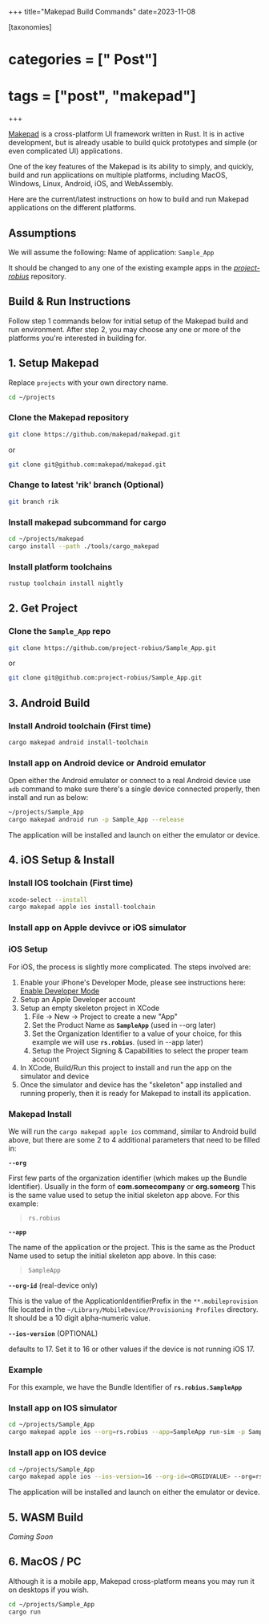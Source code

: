 +++
title="Makepad Build Commands"
date=2023-11-08

[taxonomies]
# categories = [" Post"]
# tags = ["post", "makepad"]
+++

[Makepad](https://github.com/makepad/makepad) is a cross-platform UI framework written in Rust.
It is in active development, but is already usable to build quick prototypes and simple (or even complicated UI) applications.

One of the key features of the Makepad is its ability to simply, and quickly, build and run applications on multiple platforms, including MacOS, Windows, Linux, Android, iOS, and WebAssembly.

Here are the current/latest instructions on how to build and run Makepad applications on the different platforms.

## Assumptions

We will assume the following:
Name of application: `Sample_App`

It should be changed to any one of the existing example apps in the [*project-robius*](https://github.com/project-robius) repository.

## Build & Run Instructions

Follow step 1 commands below for initial setup of the Makepad build and run environment.
After step 2, you may choose any one or more of the platforms you're interested in building for.

## 1. Setup Makepad

Replace `projects` with your own directory name.

```sh
cd ~/projects
```

### Clone the Makepad repository

```sh
git clone https://github.com/makepad/makepad.git
```

or

```sh
git clone git@github.com:makepad/makepad.git
```

### Change to latest 'rik' branch (Optional)

```sh
git branch rik
```

### Install makepad subcommand for cargo

```sh
cd ~/projects/makepad
cargo install --path ./tools/cargo_makepad
```

### Install platform toolchains

```sh
rustup toolchain install nightly
```

## 2. Get Project

### Clone the `Sample_App` repo

```sh
git clone https://github.com/project-robius/Sample_App.git
```

or

```sh
git clone git@github.com:project-robius/Sample_App.git
```

## 3. Android Build

### Install Android toolchain (First time)

```sh
cargo makepad android install-toolchain
```

### Install app on Android device or Android emulator

Open either the Android emulator or connect to a real Android device
use `adb` command to make sure there's a single device connected properly, then install and run as below:

```sh
~/projects/Sample_App
cargo makepad android run -p Sample_App --release
```

The application will be installed and launch on either the emulator or device.

## 4. iOS Setup & Install

### Install IOS toolchain (First time)

```sh
xcode-select --install
cargo makepad apple ios install-toolchain
```

### Install app on Apple devivce or iOS simulator

### iOS Setup

For iOS, the process is slightly more complicated. The steps involved are:

1. Enable your iPhone's Developer Mode, please see instructions here: [Enable Developer Mode](https://www.delasign.com/blog/how-to-turn-on-developer-mode-on-an-iphone/)
1. Setup an Apple Developer account
1. Setup an empty skeleton project in XCode
    1. File -> New -> Project to create a new "App"
    1. Set the Product Name as **`SampleApp`**  (used in --org later)
    1. Set the Organization Identifier to a value of your choice, for this example we will use **`rs.robius`**. (used in --app later)
    1. Setup the Project Signing & Capabilities to select the proper team account
1. In XCode, Build/Run this project to install and run the app on the simulator and device
1. Once the simulator and device has the "skeleton" app installed and running properly, then it is ready for Makepad to install its application.

### Makepad Install

We will run the `cargo makepad apple ios` command, similar to Android build above, but there are some 2 to 4 additional parameters that need to be filled in:

**`--org`**

First few parts of the organization identifier (which makes up the Bundle Identifier). Usually in the form of **com.somecompany** or **org.someorg**
This is the same value used to setup the initial skeleton app above. For this example:
> `rs.robius`

**`--app`**

The name of the application or the project. This is the same as the Product Name used to setup the initial skeleton app above. In this case:
> `SampleApp`

**`--org-id`** (real-device only)

This is the <string> value of the ApplicationIdentifierPrefix <key> in the `**.mobileprovision` file located in the `~/Library/MobileDevice/Provisioning Profiles` directory.
It should be a 10 digit alpha-numeric value.

**`--ios-version`** (OPTIONAL)

defaults to 17. Set it to 16 or other values if the device is not running iOS 17.

### Example

For this example, we have the Bundle Identifier of **`rs.robius.SampleApp`**

### Install app on IOS simulator

```sh
cd ~/projects/Sample_App
cargo makepad apple ios --org=rs.robius --app=SampleApp run-sim -p Sample_App --release
```

### Install app on IOS device

```sh
cd ~/projects/Sample_App
cargo makepad apple ios --ios-version=16 --org-id=<ORGIDVALUE> --org=rs.robius --app=SampleApp run-device -p Sample_App --release
```

The application will be installed and launch on either the emulator or device.

## 5. WASM Build

*Coming Soon*

## 6. MacOS / PC

Although it is a mobile app, Makepad cross-platform means you may run it on desktops if you wish.

```sh
cd ~/projects/Sample_App
cargo run
```
